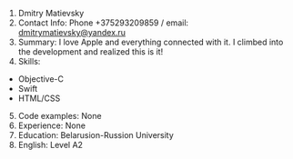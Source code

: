 1. Dmitry Matievsky
2. Contact Info:
Phone +375293209859 / email: dmitrymatievsky@yandex.ru
3. Summary: 
I love Apple and everything connected with it. I climbed into the development and realized this is it!
4. Skills:
 - Objective-C
 - Swift
 - HTML/CSS
5. Code examples: 
None 
6. Experience:
None
7. Education:
Belarusion-Russion University
8. English:
Level A2 
